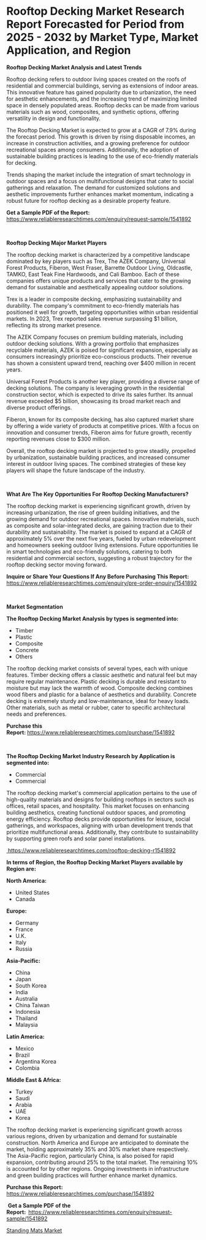 <p><h1>Rooftop Decking Market Research Report Forecasted for Period from 2025 -  2032 by Market Type, Market Application, and Region</h1></p><p><strong>Rooftop Decking Market Analysis and Latest Trends</strong></p>
<p><p>Rooftop decking refers to outdoor living spaces created on the roofs of residential and commercial buildings, serving as extensions of indoor areas. This innovative feature has gained popularity due to urbanization, the need for aesthetic enhancements, and the increasing trend of maximizing limited space in densely populated areas. Rooftop decks can be made from various materials such as wood, composites, and synthetic options, offering versatility in design and functionality.</p><p>The Rooftop Decking Market is expected to grow at a CAGR of 7.9% during the forecast period. This growth is driven by rising disposable incomes, an increase in construction activities, and a growing preference for outdoor recreational spaces among consumers. Additionally, the adoption of sustainable building practices is leading to the use of eco-friendly materials for decking. </p><p>Trends shaping the market include the integration of smart technology in outdoor spaces and a focus on multifunctional designs that cater to social gatherings and relaxation. The demand for customized solutions and aesthetic improvements further enhances market momentum, indicating a robust future for rooftop decking as a desirable property feature.</p></p>
<p><strong>Get a Sample PDF of the Report:&nbsp;</strong> <a href="https://www.reliableresearchtimes.com/enquiry/request-sample/1541892?utm_campaign=2105&utm_medium=2&utm_source=Github&utm_content=ia&utm_term=08022025&utm_id=rooftop-decking">https://www.reliableresearchtimes.com/enquiry/request-sample/1541892</a></p>
<p>&nbsp;</p>
<p><strong>Rooftop Decking Major Market Players</strong></p>
<p><p>The rooftop decking market is characterized by a competitive landscape dominated by key players such as Trex, The AZEK Company, Universal Forest Products, Fiberon, West Fraser, Barrette Outdoor Living, Oldcastle, TAMKO, East Teak Fine Hardwoods, and Cali Bamboo. Each of these companies offers unique products and services that cater to the growing demand for sustainable and aesthetically appealing outdoor solutions.</p><p>Trex is a leader in composite decking, emphasizing sustainability and durability. The company's commitment to eco-friendly materials has positioned it well for growth, targeting opportunities within urban residential markets. In 2023, Trex reported sales revenue surpassing $1 billion, reflecting its strong market presence.</p><p>The AZEK Company focuses on premium building materials, including outdoor decking solutions. With a growing portfolio that emphasizes recyclable materials, AZEK is poised for significant expansion, especially as consumers increasingly prioritize eco-conscious products. Their revenue has shown a consistent upward trend, reaching over $400 million in recent years.</p><p>Universal Forest Products is another key player, providing a diverse range of decking solutions. The company is leveraging growth in the residential construction sector, which is expected to drive its sales further. Its annual revenue exceeded $5 billion, showcasing its broad market reach and diverse product offerings.</p><p>Fiberon, known for its composite decking, has also captured market share by offering a wide variety of products at competitive prices. With a focus on innovation and consumer trends, Fiberon aims for future growth, recently reporting revenues close to $300 million.</p><p>Overall, the rooftop decking market is projected to grow steadily, propelled by urbanization, sustainable building practices, and increased consumer interest in outdoor living spaces. The combined strategies of these key players will shape the future landscape of the industry.</p></p>
<p>&nbsp;</p>
<p><strong>What Are The Key Opportunities For Rooftop Decking Manufacturers?</strong></p>
<p><p>The rooftop decking market is experiencing significant growth, driven by increasing urbanization, the rise of green building initiatives, and the growing demand for outdoor recreational spaces. Innovative materials, such as composite and solar-integrated decks, are gaining traction due to their durability and sustainability. The market is poised to expand at a CAGR of approximately 5% over the next five years, fueled by urban redevelopment and homeowners seeking outdoor living extensions. Future opportunities lie in smart technologies and eco-friendly solutions, catering to both residential and commercial sectors, suggesting a robust trajectory for the rooftop decking sector moving forward.</p></p>
<p><strong>Inquire or Share Your Questions If Any Before Purchasing This Report:</strong> <a href="https://www.reliableresearchtimes.com/enquiry/pre-order-enquiry/1541892?utm_campaign=2105&utm_medium=2&utm_source=Github&utm_content=ia&utm_term=08022025&utm_id=rooftop-decking">https://www.reliableresearchtimes.com/enquiry/pre-order-enquiry/1541892</a></p>
<p>&nbsp;</p>
<p><strong>Market Segmentation</strong></p>
<p><strong>The Rooftop Decking Market Analysis by types is segmented into:</strong></p>
<p><ul><li>Timber</li><li>Plastic</li><li>Composite</li><li>Concrete</li><li>Others</li></ul></p>
<p><p>The rooftop decking market consists of several types, each with unique features. Timber decking offers a classic aesthetic and natural feel but may require regular maintenance. Plastic decking is durable and resistant to moisture but may lack the warmth of wood. Composite decking combines wood fibers and plastic for a balance of aesthetics and durability. Concrete decking is extremely sturdy and low-maintenance, ideal for heavy loads. Other materials, such as metal or rubber, cater to specific architectural needs and preferences.</p></p>
<p><strong>Purchase this Report:&nbsp;</strong><a href="https://www.reliableresearchtimes.com/purchase/1541892?utm_campaign=2105&utm_medium=2&utm_source=Github&utm_content=ia&utm_term=08022025&utm_id=rooftop-decking">https://www.reliableresearchtimes.com/purchase/1541892</a></p>
<p>&nbsp;</p>
<p><strong>The Rooftop Decking Market Industry Research by Application is segmented into:</strong></p>
<p><ul><li>Commercial</li><li>Commercial</li></ul></p>
<p><p>The rooftop decking market's commercial application pertains to the use of high-quality materials and designs for building rooftops in sectors such as offices, retail spaces, and hospitality. This market focuses on enhancing building aesthetics, creating functional outdoor spaces, and promoting energy efficiency. Rooftop decks provide opportunities for leisure, social gatherings, and workspaces, aligning with urban development trends that prioritize multifunctional areas. Additionally, they contribute to sustainability by supporting green roofs and solar panel installations.</p></p>
<p><a href="https://www.reliableresearchtimes.com/rooftop-decking-r1541892?utm_campaign=2105&utm_medium=2&utm_source=Github&utm_content=ia&utm_term=08022025&utm_id=rooftop-decking">&nbsp;https://www.reliableresearchtimes.com/rooftop-decking-r1541892</a></p>
<p><strong>In terms of Region, the Rooftop Decking Market Players available by Region are:</strong></p>
<p>
    <p> <strong> North America: </strong>
        <ul>
            <li>United States</li>
            <li>Canada</li>
        </ul>
        </p> 
    <p> <strong> Europe: </strong>
        <ul>
            <li>Germany</li>
            <li>France</li>
            <li>U.K.</li>
            <li>Italy</li>
            <li>Russia</li>
        </ul>
        </p> 
    <p> <strong> Asia-Pacific: </strong>
        <ul>
            <li>China</li>
            <li>Japan</li>
            <li>South Korea</li>
            <li>India</li>
            <li>Australia</li>
            <li>China Taiwan</li>
            <li>Indonesia</li>
            <li>Thailand</li>
            <li>Malaysia</li>
        </ul>
        </p> 
    <p> <strong> Latin America: </strong>
        <ul>
            <li>Mexico</li>
            <li>Brazil</li>
            <li>Argentina Korea</li>
            <li>Colombia</li>
        </ul>
        </p> 
    <p> <strong> Middle East & Africa: </strong>
        <ul>
            <li>Turkey</li>
            <li>Saudi</li>
            <li>Arabia</li>
            <li>UAE</li>
            <li>Korea</li>
        </ul>
    </p>
    </p>
<p><p>The rooftop decking market is experiencing significant growth across various regions, driven by urbanization and demand for sustainable construction. North America and Europe are anticipated to dominate the market, holding approximately 35% and 30% market share respectively. The Asia-Pacific region, particularly China, is also poised for rapid expansion, contributing around 25% to the total market. The remaining 10% is accounted for by other regions. Ongoing investments in infrastructure and green building practices will further enhance market dynamics.</p></p>
<p><strong>Purchase this Report: </strong><a href="https://www.reliableresearchtimes.com/purchase/1541892?utm_campaign=2105&utm_medium=2&utm_source=Github&utm_content=ia&utm_term=08022025&utm_id=rooftop-decking">https://www.reliableresearchtimes.com/purchase/1541892</a></p>
<p>&nbsp;<strong>Get a Sample PDF of the Report:&nbsp;&nbsp;</strong><a href="https://www.reliableresearchtimes.com/enquiry/request-sample/1541892?utm_campaign=2105&utm_medium=2&utm_source=Github&utm_content=ia&utm_term=08022025&utm_id=rooftop-decking">https://www.reliableresearchtimes.com/enquiry/request-sample/1541892</a></p>
<p><strong></strong></p>
<p><p><a href="https://github.com/MariaWashington76/Market-Research-Report-List-1/blob/main/standing-mats-market.md?utm_campaign=2105&utm_medium=2&utm_source=Github&utm_content=ia&utm_term=08022025&utm_id=rooftop-decking">Standing Mats Market</a></p></p>